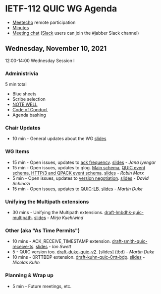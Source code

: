# IETF-112 QUIC WG Agenda

* [Meetecho](https://meetings.conf.meetecho.com/ietf112/?group=quic) remote participation
* [Minutes](https://codimd.ietf.org/notes-ietf-112-quic)
* [Meeting chat](xmpp:quic@jabber.ietf.org?join) ([Slack](https://quicdev.slack.com/) users can join the #jabber Slack channel)

## Wednesday, November 10, 2021

12:00-14:00 Wednesday Session I

### Administrivia

5 min total

* Blue sheets
* Scribe selection
* [NOTE WELL](https://www.ietf.org/about/note-well.html)
* [Code of Conduct](https://www.rfc-editor.org/rfc/rfc7154.html)
* Agenda bashing

### Chair Updates
* 10 min - General updates about the WG [slides](https://github.com/quicwg/wg-materials/blob/main/ietf112/chair-slides.pdf)


### WG Items
* 15 min - Open issues, updates to [ack frequency](https://github.com/quicwg/ack-frequency). [slides](https://github.com/quicwg/wg-materials/blob/main/ietf112/ack-frequency.pdf) - *Jana Iyengar*
* 15 min - Open issues, updates to qlog. [Main schema](https://datatracker.ietf.org/doc/html/draft-ietf-quic-qlog-main-schema), [QUIC event schema](https://datatracker.ietf.org/doc/html/draft-ietf-quic-qlog-quic-events), [HTTP/3 and QPACK event schema](https://quicwg.github.io/qlog/#go.draft-ietf-quic-qlog-h3-events.html). [slides](https://github.com/quicwg/wg-materials/blob/main/ietf111/qlog.pdf) - *Robin Marx*
* 5 min - Open issues, updates to [version negotiation](https://datatracker.ietf.org/doc/draft-ietf-quic-version-negotiation/). [slides](https://github.com/quicwg/wg-materials/blob/main/ietf112/version-negotiation.pdf) - *David Schinazi*
* 15 min - Open issues, updates to [QUIC-LB](https://datatracker.ietf.org/doc/draft-ietf-quic-load-balancers). [slides](https://github.com/quicwg/wg-materials/blob/main/ietf112/quic-lb.pdf) - *Martin Duke*

### Unifying the Multipath extensions
* 30 mins - Unifying the Multipath extensions. [draft-lmbdhk-quic-multipath](https://datatracker.ietf.org/doc/draft-lmbdhk-quic-multipath/). [slides](https://github.com/quicwg/wg-materials/blob/main/ietf112/multipath.pdf) - *Mirja Kuehlwind*

### Other (aka "As Time Permits")
* 10 mins - ACK_RECEIVE_TIMESTAMP extension. [draft-smith-quic-receive-ts](https://datatracker.ietf.org/doc/draft-smith-quic-receive-ts/). [slides](https://github.com/quicwg/wg-materials/blob/main/ietf112/receive-timestamp.pdf) - *Ian Swett*
* 5 - QUIC version too. [draft-duke-quic-v2](https://datatracker.ietf.org/doc/draft-duke-quic-v2/). [slides] (tbd) - *Martin Duke*
* 10 mins - 0RTTBDP extension. [draft-kuhn-quic-0rtt-bdp](https://datatracker.ietf.org/doc/draft-kuhn-quic-0rtt-bdp/). [slides](https://github.com/quicwg/wg-materials/blob/main/ietf112/0rtt_bdp.pdf) - *Nicolas Kuhn*


### Planning & Wrap up

* 5 min - Future meetings, etc.
